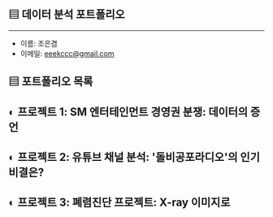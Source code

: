 ## ▤ 데이터 분석 포트폴리오
---
- 이름: 조은겸
- 이메일: eeekccc@gmail.com

## ▤ 포트폴리오 목록
## ◐ 프로젝트 1: SM 엔터테인먼트 경영권 분쟁: 데이터의 증언
## ◐ 프로젝트 2: 유튜브 채널 분석: '돌비공포라디오'의 인기 비결은?
## ◐ 프로젝트 3: 폐렴진단 프로젝트: X-ray 이미지로
